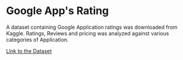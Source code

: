 # Google App's Rating
 
A dataset containing Google Application ratings was downloaded from Kaggle.
Ratings, Reviews and pricing was analyzed against various categories of Application.

[Link to the Dataset](https://www.kaggle.com/lava18/google-play-store-apps)

